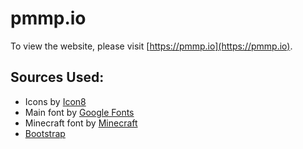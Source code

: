 # pmmp.io
To view the website, please visit [https://pmmp.io](https://pmmp.io).

## Sources Used:
- Icons by [Icon8](https://icons8.com)
- Main font by [Google Fonts](https://fonts.google.com)
- Minecraft font by [Minecraft](https://minecraft.net)
- [Bootstrap](https://getbootstrap.com)
